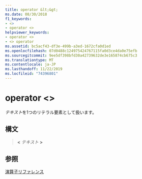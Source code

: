 ```yaml
---
title: operator &lt;&gt;
ms.date: 08/30/2018
f1_keywords:
- <>
- operator <>
helpviewer_keywords:
- operator <>
- <> operator
ms.assetid: bc5acf43-df3e-499b-a3ed-1672cfa0d1ed
ms.openlocfilehash: 07d0488c124975424767115fa0d3ce4da0e75efb
ms.sourcegitcommit: 9ee5df398bfd30a42739632de3e165874cb675c3
ms.translationtype: MT
ms.contentlocale: ja-JP
ms.lasthandoff: 11/22/2019
ms.locfileid: "74396801"
---
```

# <a name="operator-ltgt"></a>operator &lt;&gt;

*テキスト*を1つのリテラル要素として扱います。

## <a name="syntax"></a>構文

> __\<__ *テキスト* __>__

## <a name="see-also"></a>参照

[演算子リファレンス](operators-reference.md)
